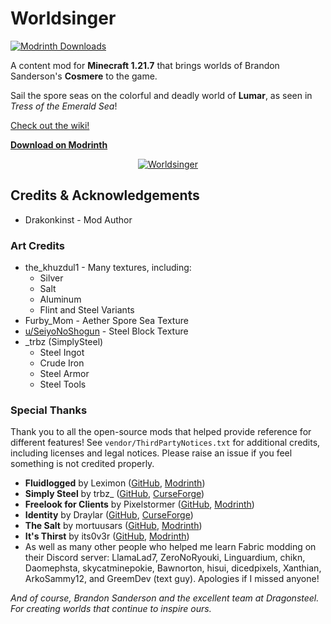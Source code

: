 # Worldsinger

[![Modrinth Downloads](https://img.shields.io/modrinth/dt/worldsinger?style=flat&logo=modrinth&logoColor=%231bd96a&label=Modrinth&color=%231bd96a)](https://modrinth.com/mod/worldsinger)

A content mod for **Minecraft 1.21.7** that brings worlds of Brandon Sanderson's **Cosmere** to the
game.

Sail the
spore seas on the colorful and deadly world of **Lumar**, as seen in *Tress of the Emerald Sea*!

[Check out the wiki!](https://github.com/Drakonkinst/Worldsinger/wiki)

[**Download on Modrinth**](https://modrinth.com/mod/worldsinger)

<p align="center">
  <a href="https://modrinth.com/mod/worldsinger" target="_blank">
    <img src="https://github.com/user-attachments/assets/c33e0af5-14e1-4475-91f1-71435260c49f" alt="Worldsinger">
  </a>
</p>

## Credits & Acknowledgements

* Drakonkinst - Mod Author

### Art Credits

* the_khuzdul1 - Many textures, including:
    * Silver
    * Salt
    * Aluminum
    * Flint and Steel Variants
* Furby_Mom - Aether Spore Sea Texture
* [u/SeiyoNoShogun](https://www.reddit.com/r/Minecraft/comments/sjnzd9/i_never_really_liked_the_look_of_the_default_iron) -
  Steel Block Texture
* _trbz (SimplySteel)
    * Steel Ingot
    * Crude Iron
    * Steel Armor
    * Steel Tools

### Special Thanks

Thank you to all the open-source mods that helped provide reference for different features!
See `vendor/ThirdPartyNotices.txt` for
additional credits, including licenses and legal notices. Please raise an issue if you feel
something is not credited properly.

* **Fluidlogged** by Leximon
  ([GitHub](https://github.com/Leximon/Fluidlogged/tree/v1-1.20), [Modrinth](https://modrinth.com/mod/fluidlogged))
* **Simply Steel** by trbz_
  ([GitHub](https://github.com/ethanhmaness/Simply-Steel), [CurseForge](https://www.curseforge.com/minecraft/mc-mods/simply-steel-forge))
* **Freelook for Clients** by Pixelstormer
  ([GitHub](https://github.com/Pixelstormer/freelook_for_clients/tree/dev), [Modrinth](https://modrinth.com/mod/freelook-for-clients))
* **Identity** by Draylar
  ([GitHub](https://github.com/Draylar/identity), [CurseForge](https://www.curseforge.com/minecraft/mc-mods/identity))
* **The Salt** by
  mortuusars ([GitHub](https://github.com/mortuusars/Salt), [Modrinth](https://modrinth.com/mod/salt))
* **It's Thirst** by its0v3r
  ([GitHub](https://github.com/its0v3r/Its-Thirst/tree/1.19.3), [Modrinth](https://modrinth.com/mod/its-thirst))
* As well as many other people who helped me learn Fabric modding on their Discord server:
  LlamaLad7, ZeroNoRyouki, Linguardium, chikn, Daomephsta, skycatminepokie, Bawnorton, hisui,
  dicedpixels, Xanthian, ArkoSammy12, and GreemDev (text guy). Apologies if I missed anyone!

*And of course, Brandon Sanderson and the excellent team at Dragonsteel. For creating worlds that
continue to
inspire ours.*

